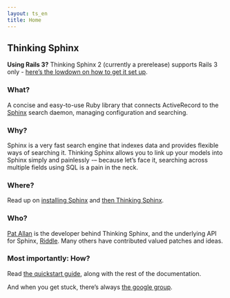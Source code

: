```yaml
---
layout: ts_en
title: Home
---
```



Thinking Sphinx
---------------

**Using Rails 3?** Thinking Sphinx 2 (currently a prerelease) supports
Rails 3 only - [here’s the lowdown on how to get it set
up](rails3.html).

### What?

A concise and easy-to-use Ruby library that connects ActiveRecord to the
[Sphinx](http://sphinxsearch.com) search daemon, managing configuration
and searching.

### Why?

Sphinx is a very fast search engine that indexes data and provides
flexible ways of searching it. Thinking Sphinx allows you to link up
your models into Sphinx simply and painlessly -– because let’s face it,
searching across multiple fields using SQL is a pain in the neck.

### Where?

Read up on [installing Sphinx](installing_sphinx.html) and [then
Thinking Sphinx](installing_thinking_sphinx.html).

### Who?

[Pat Allan](http://freelancing-gods.com) is the developer behind
Thinking Sphinx, and the underlying API for Sphinx,
[Riddle](http://riddle.freelancing-gods.com). Many others have
contributed valued patches and ideas.

### Most importantly: How?

Read [the quickstart guide](quickstart.html), along with the rest of the
documentation.

And when you get stuck, there’s always [the google
group](http://groups.google.com/group/thinking-sphinx/).
